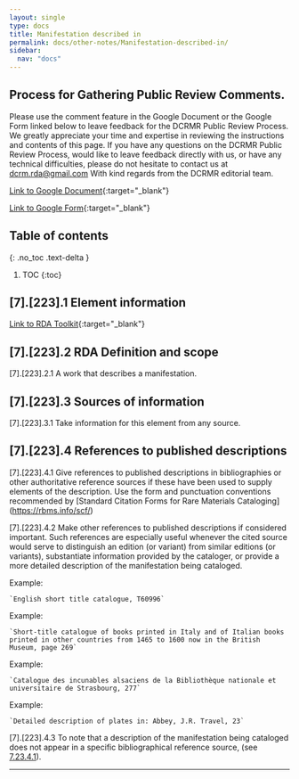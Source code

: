```yaml
---
layout: single
type: docs
title: Manifestation described in
permalink: docs/other-notes/Manifestation-described-in/
sidebar:
  nav: "docs"
---
```


## Process for Gathering Public Review Comments.
Please use the comment feature in the Google Document or the Google Form linked below to leave feedback for the DCRMR Public Review Process.  We greatly appreciate your time and expertise in reviewing the instructions and contents of this page.  If you have any questions on the DCRMR Public Review Process, would like to leave feedback directly with us, or have any technical difficulties, please do not hesitate to contact us at dcrm.rda@gmail.com  With kind regards from the DCRMR editorial team.

[Link to Google Document](https://docs.google.com/document/d/1CkY58ZDiHyw1WG9lRAcgzXvCeigJyD1boss0zUb2gOM/edit){:target="_blank"}

[Link to Google Form](https://docs.google.com/forms/d/e/1FAIpQLSdNtJkbY1mngdTcvCoB7zZcpaIuuKHvlbyiidP-QunDy14VcQ/viewform){:target="_blank"}

## Table of contents
{: .no_toc .text-delta }

1. TOC
{:toc}

## [7].[223].1 Element information

[Link to RDA Toolkit](https://beta.rdatoolkit.org/Content/Index?externalId=en-US_ala-51744638-bd0b-3aac-a958-4be04d024ce4){:target="_blank"}

## [7].[223].2 RDA Definition and scope

<a name="[7].[223].2.1">[7].[223].2.1</a> A work that describes a manifestation.

## [7].[223].3 Sources of information

<a name="[7].[223].3.1">[7].[223].3.1</a> Take information for this element from any source.

## [7].[223].4 References to published descriptions

<a name="[7].[223].4.1">[7].[223].4.1</a> Give references to published descriptions in bibliographies or other authoritative reference sources if these have been used to supply elements of the description. Use the form and punctuation conventions recommended by [Standard Citation Forms for Rare Materials Cataloging] (https://rbms.info/scf/)

<a name="[7].[223].4.2">[7].[223].4.2</a> Make other references to published descriptions if considered important. Such references are especially useful whenever the cited source would serve to distinguish an edition (or variant) from similar editions (or variants), substantiate information provided by the cataloger, or provide a more detailed description of the manifestation being cataloged.

Example: 

    `English short title catalogue, T60996`
    
Example: 

    `Short-title catalogue of books printed in Italy and of Italian books printed in other countries from 1465 to 1600 now in the British Museum, page 269`
    
Example: 

    `Catalogue des incunables alsaciens de la Bibliothèque nationale et universitaire de Strasbourg, 277`

Example:

    `Detailed description of plates in: Abbey, J.R. Travel, 23`

<a name="[7].[223].4.3">[7].[223].4.3</a> To note that a description of the manifestation being cataloged does not appear in a specific bibliographical reference source, 
(see [7.23.4.1](/DCRMR/books/other-notes/Note-on-RDA-entity/7.23.4.1)).



***

